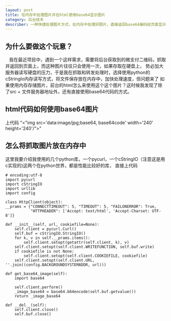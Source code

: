 ```yaml
---
layout: post
title: 在内存中处理图片并在html使用base64显示图片
category: 后台技术
describer: 一种快捷处理图片方式，在内存中处理好图片，直接返回base64编码给页面显示
---
```


## 为什么要做这个玩意？
&nbsp;&nbsp; 我在最近项目中，遇到一个这样需求，需要将后台获取到的微支付二维码，抓取并返回到页面上，而这种图片往往只会使用一次，如果存取在硬盘上，
势必加大服务器读写硬盘的压力，于是我在抓取和转发处理时，选择使用python的cStringIo内存读写方式，将文件保存放在内存中，加快处理速度，但问题来了
如果使用内存存储图片，前台的html怎么来使用这个这个图片？这时候我发现了除了src + 文件服务器地址外，还有直接使用base64代码的方式。

## html代码如何使用base64图片

上代码 "<"img src='data:image/jpg;base64, base64code' width='240' height='240'/">" 

## 怎么将抓取图片放在内存中

这里我要介绍我使用的几个python库，一个pycurl，一个cStringIO（注意这是用c实现的)这两个在python世界，都是性能比较好的库，
直接上代码

    
    # encoding:utf-8
    import pycurl
    import cStringIO
    import urllib
    import config

    class HttpClient(object):
    __prams = {"CONNECTTIMEOUT": 5, "TIMEOUT": 5, "FAILONERROR": True,
               "HTTPHEADER": ['Accept: text/html', 'Accept-Charset: UTF-8']}

    def __init__(self, url, cookiefile=None):
        self.client = pycurl.Curl()
        self.buf = cStringIO.StringIO()
        for k, v in self.__prams.items():
            self.client.setopt(getattr(self.client, k), v)
        self.client.setopt(self.client.WRITEFUNCTION, self.buf.write)
        if cookiefile is not None:
            self.client.setopt(self.client.COOKIEFILE, cookiefile)
        self.client.setopt(self.client.URL, ''.join((config.BACKGROUNDSYSTEMADDR, url)))
   
    def get_base64_image(self):
        import base64

        self.client.perform()
        _image_base64 = base64.b64encode(self.buf.getvalue())
        return _image_base64
    
    def __del__(self):
        self.client.close()
        self.buf.close()



